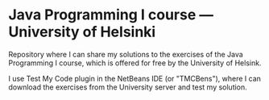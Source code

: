 # Java Programming I course — University of Helsinki
Repository where I can share my solutions to the exercises of the Java Programming I course, which is offered for free by the University of Helsink.

I use Test My Code plugin in the NetBeans IDE (or "TMCBens"), where I can download the exercises from the University server and test my solution.

